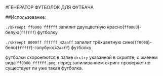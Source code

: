 #ГЕНЕРАТОР ФУТБОЛОК ДЛЯ ФУТБАЧА

##Использование:

`./skreept ff0000 ffffff` запилит двухцветную красно(`ff0000`)-белую(`ffffff`) футболку

`./skreept 0000ff ffffff 42aaff` запилит трёхцветную сине(`ff0000`)-бело(`ffffff`)-голубую(`42aaff`) футболку

футболки схороняются в папке `drctry` указанной в скрипте, с именем вида `ff0000_ffffff.png`, перед запиливанием скрипт проверяет не существует ли уже такая футболка.

